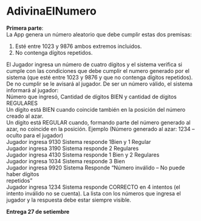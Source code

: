 # AdivinaElNumero

**Primera parte**:  
La App genera un número aleatorio que debe cumplir estas dos premisas:  
1. Esté entre 1023 y 9876 ambos extremos incluidos.  
2. No contenga dígitos repetidos.  

El Jugador ingresa un número de cuatro dígitos y el sistema verifica si cumple con las condiciones que debe cumplir el numero generado por el sistema (que esté entre 1023 y 9876
y que no contenga dígitos repetidos). De no cumplir se le avisará al jugador.
De ser un número válido, el sistema informará al jugador:  
Número que ingresó, Cantidad de dígitos BIEN y cantidad de dígitos REGULARES  
Un dígito está BIEN cuando coincide también en la posición del número creado al azar.  
Un dígito está REGULAR cuando, formando parte del número generado al azar, no coincide en la posición.
Ejemplo (Número generado al azar: 1234 – oculto para el jugador)  
Jugador ingresa 9130 Sistema responde 1Bien y 1 Regular  
Jugador ingresa 3190 Sistema responde 2 Regulares  
Jugador ingresa 4130 Sistema responde 1 Bien y 2 Regulares  
Jugador ingresa 1034 Sistema responde 3 Bien  
Jugador ingresa 9920 Sistema Responde “Número inválido – No puede haber dígitos  
repetidos”  
Jugador ingresa 1234 Sistema responde CORRECTO en 4 intentos (el intento inválido no se cuenta).
La lista con los números que ingresa el jugador y la respuesta debe estar siempre visible.  

**Entrega 27 de setiembre**
